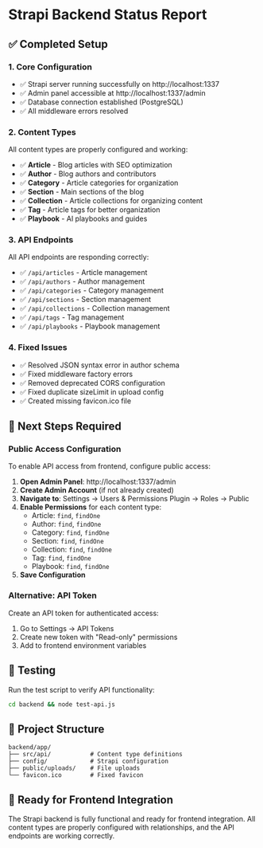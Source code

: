 # Strapi Backend Status Report

## ✅ Completed Setup

### 1. Core Configuration
- ✅ Strapi server running successfully on http://localhost:1337
- ✅ Admin panel accessible at http://localhost:1337/admin
- ✅ Database connection established (PostgreSQL)
- ✅ All middleware errors resolved

### 2. Content Types
All content types are properly configured and working:

- ✅ **Article** - Blog articles with SEO optimization
- ✅ **Author** - Blog authors and contributors  
- ✅ **Category** - Article categories for organization
- ✅ **Section** - Main sections of the blog
- ✅ **Collection** - Article collections for organizing content
- ✅ **Tag** - Article tags for better organization
- ✅ **Playbook** - AI playbooks and guides

### 3. API Endpoints
All API endpoints are responding correctly:
- ✅ `/api/articles` - Article management
- ✅ `/api/authors` - Author management
- ✅ `/api/categories` - Category management
- ✅ `/api/sections` - Section management
- ✅ `/api/collections` - Collection management
- ✅ `/api/tags` - Tag management
- ✅ `/api/playbooks` - Playbook management

### 4. Fixed Issues
- ✅ Resolved JSON syntax error in author schema
- ✅ Fixed middleware factory errors
- ✅ Removed deprecated CORS configuration
- ✅ Fixed duplicate sizeLimit in upload config
- ✅ Created missing favicon.ico file

## 🔧 Next Steps Required

### Public Access Configuration
To enable API access from frontend, configure public access:

1. **Open Admin Panel**: http://localhost:1337/admin
2. **Create Admin Account** (if not already created)
3. **Navigate to**: Settings → Users & Permissions Plugin → Roles → Public
4. **Enable Permissions** for each content type:
   - Article: `find`, `findOne`
   - Author: `find`, `findOne`
   - Category: `find`, `findOne`
   - Section: `find`, `findOne`
   - Collection: `find`, `findOne`
   - Tag: `find`, `findOne`
   - Playbook: `find`, `findOne`
5. **Save Configuration**

### Alternative: API Token
Create an API token for authenticated access:
1. Go to Settings → API Tokens
2. Create new token with "Read-only" permissions
3. Add to frontend environment variables

## 🧪 Testing

Run the test script to verify API functionality:
```bash
cd backend && node test-api.js
```

## 📁 Project Structure
```
backend/app/
├── src/api/           # Content type definitions
├── config/            # Strapi configuration
├── public/uploads/    # File uploads
└── favicon.ico        # Fixed favicon
```

## 🚀 Ready for Frontend Integration

The Strapi backend is fully functional and ready for frontend integration. All content types are properly configured with relationships, and the API endpoints are working correctly.
